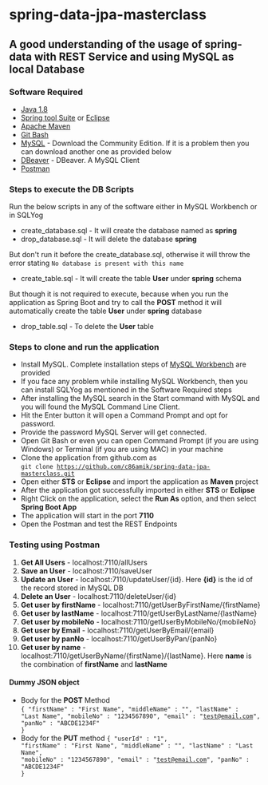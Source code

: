 # spring-data-jpa-masterclass

## A good understanding of the usage of spring-data with REST Service and using MySQL as local Database

### Software Required
* [Java 1.8](https://www.oracle.com/in/java/technologies/javase/javase8-archive-downloads.html)
* [Spring tool Suite](https://spring.io/tools) or [Eclipse](https://www.eclipse.org/downloads/packages/)
* [Apache Maven](https://maven.apache.org/download.cgi)
* [Git Bash](https://git-scm.com/downloads)
* [MySQL](https://dev.mysql.com/downloads/mysql/) - Download the Community Edition. If it is a problem then you can download another one as provided below
* [DBeaver](https://dbeaver.io/download/) - DBeaver. A MySQL Client
* [Postman](https://www.postman.com/downloads/)

### Steps to execute the DB Scripts
Run the below scripts in any of the software either in MySQL Workbench or in SQLYog

* create_database.sql - It will create the database named as <strong>spring</strong>
* drop_database.sql - It will delete the database <strong>spring</strong> 

But don't run it before the create_database.sql, otherwise it will throw the error stating `No database is present with this name`

* create_table.sql - It will create the table <strong>User</strong> under <strong>spring</strong> schema

But though it is not required to execute, because when you run the application as Spring Boot and try to call the <strong>POST</strong> method it will automatically create the table <strong>User</strong> under <strong>spring</strong> database

* drop_table.sql - To delete the <strong>User</strong> table

### Steps to clone and run the application
* Install MySQL. Complete installation steps of [MySQL Workbench](https://www.sqlshack.com/how-to-install-mysql-database-server-8-0-19-on-windows-10/) are provided
* If you face any problem while installing MySQL Workbench, then you can install SQLYog as mentioned in the Software Required steps
* After installing the MySQL search in the Start command with MySQL and you will found the MySQL Command Line Client.
* Hit the Enter button it will open a Command Prompt and opt for password.
* Provide the password MySQL Server will get connected.
* Open Git Bash or even you can open Command Prompt (if you are using Windows) or Terminal (if you are using MAC) in your machine
* Clone the application from github.com as   
<code>git clone https://github.com/c86amik/spring-data-jpa-masterclass.git</code>
* Open either <strong>STS</strong> or <strong>Eclipse</strong> and import the application as <strong>Maven</strong> project
* After the application got successfully imported in either <strong>STS</strong> or <strong>Eclipse</strong>
* Right Click on the application, select the <strong>Run As</strong> option, and then select <strong>Spring Boot App</strong>
* The application will start in the port <strong>7110</strong>
* Open the Postman and test the REST Endpoints

### Testing using Postman
<ol>
<li><strong>Get All Users</strong> - localhost:7110/allUsers</li>
<li><strong>Save an User</strong> - localhost:7110/saveUser</li>
<li><strong>Update an User</strong> - localhost:7110/updateUser/{id}. Here <strong>{id}</strong> is the id of the record stored in MySQL DB</li>
<li><strong>Delete an User</strong> - localhost:7110/deleteUser/{id}</li>
<li><strong>Get user by firstName</strong> - localhost:7110/getUserByFirstName/{firstName}</li>
<li><strong>Get user by lastName</strong> - localhost:7110/getUserByLastName/{lastName}</li>
<li><strong>Get user by mobileNo</strong> - localhost:7110/getUserByMobileNo/{mobileNo}</li>
<li><strong>Get user by Email</strong> - localhost:7110/getUserByEmail/{email}</li>
<li><strong>Get user by panNo</strong> - localhost:7110/getUserByPan/{panNo}</li>
<li><strong>Get user by name</strong> - localhost:7110/getUserByName/{firstName}/{lastName}. Here <strong>name</strong> is the combination of <strong>firstName</strong> and <strong>lastName</strong></li>
</ol>

#### Dummy JSON object
* Body for the <strong>POST</strong> Method   
<code>{
	"firstName" : "First Name",
	"middleName" : "",
	"lastName" : "Last Name",
	"mobileNo" : "1234567890",
	"email" : "test@email.com",
	"panNo" : "ABCDE1234F"
}</code>
* Body for the <strong>PUT</strong> method
<code>{
	"userId" : "1",
	"firstName" : "First Name",
	"middleName" : "",
	"lastName" : "Last Name",
	"mobileNo" : "1234567890",
	"email" : "test@email.com",
	"panNo" : "ABCDE1234F"
}</code>

	